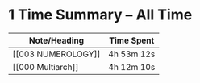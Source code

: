 # 1 Time Summary – All Time

| Note/Heading | Time Spent |
|--------------|------------|
| [[003 NUMEROLOGY]] | 4h 53m 12s |
| [[000 Multiarch]] | 4h 12m 10s |

